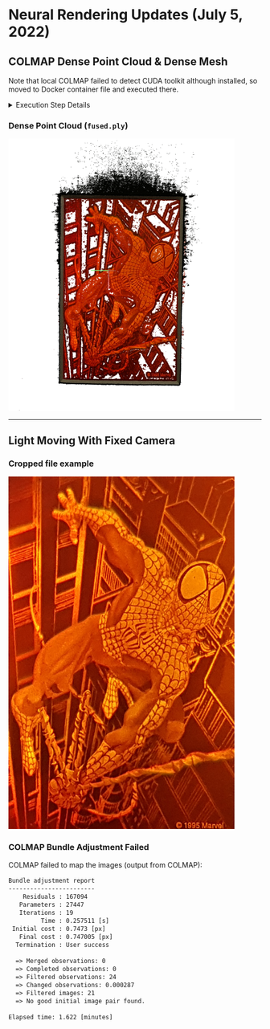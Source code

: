 # Neural Rendering Updates (July 5, 2022)

## COLMAP Dense Point Cloud & Dense Mesh

Note that local COLMAP failed to detect CUDA toolkit although installed, so moved to Docker container file and executed there.
<details>
<summary>Execution Step Details</summary>

0. Pull docker container file from [`geki/colmap`](https://hub.docker.com/r/geki/colmap)
1. Run docker container
    ```
    sudo nvidia-docker run -v /home/jiwon/workspace:/mnt/foo -it geki/colmap
    ```
    The whole files under `workspace` will be mounted in `/mnt/foo/*` in docker environment.
    
2. Run automatic reconstructor
    ```
    colmap automatic_reconstructor --workspace_path <FILE_PATH> --image_path <FILE_PATH>/images
    ```

3. Check the following output files:
    - `<FILE_PATH>/dense/0/fused.ply` : dense point cloud data
    - `<FILE_PATH>/dense/0/meshed-poisson.ply` : dense mesh model
</details>

### Dense Point Cloud (`fused.ply`)
<img src="../colmap_output/spiderman/spiderman_dense_pointcloud.png" alt="setup" width="450"/>

<hr/>

## Light Moving With Fixed Camera
### Cropped file example
<img src="../image_preprocessing/example/spiderman_crop.png" alt="setup" width="450"/>

### COLMAP Bundle Adjustment Failed
COLMAP failed to map the images (output from COLMAP):
```
Bundle adjustment report
------------------------
    Residuals : 167094
   Parameters : 27447
   Iterations : 19
         Time : 0.257511 [s]
 Initial cost : 0.7473 [px]
   Final cost : 0.747005 [px]
  Termination : User success

  => Merged observations: 0
  => Completed observations: 0
  => Filtered observations: 24
  => Changed observations: 0.000287
  => Filtered images: 21
  => No good initial image pair found.

Elapsed time: 1.622 [minutes]
```